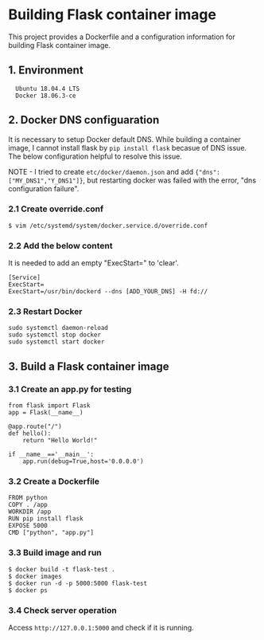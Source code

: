 # Building Flask container image
This project provides a Dockerfile and a configuration information for building Flask container image.

## 1. Environment
```
  Ubuntu 18.04.4 LTS
  Docker 18.06.3-ce
```
## 2. Docker DNS configuaration
It is necessary to setup Docker default DNS.
While building a container image, I cannot install flask by ```pip install flask``` becasue of DNS issue. 
The below configuration helpful to resolve this issue.

NOTE - I tried to create ```etc/docker/daemon.json``` and add ```{"dns":["MY_DNS1","Y_DNS1"]}```, but restarting docker was failed with the error, "dns configuration failure".

### 2.1 Create override.conf
```
$ vim /etc/systemd/system/docker.service.d/override.conf
```

### 2.2 Add the below content
It is needed to add an empty "ExecStart=" to 'clear'.
```
[Service]
ExecStart=
ExecStart=/usr/bin/dockerd --dns [ADD_YOUR_DNS] -H fd://
```

### 2.3 Restart Docker
```
sudo systemctl daemon-reload
sudo systemctl stop docker
sudo systemctl start docker

```

## 3. Build a Flask container image
### 3.1 Create an app.py for testing
```
from flask import Flask
app = Flask(__name__)

@app.route("/")
def hello():
    return "Hello World!"

if __name__=='__main__':
    app.run(debug=True,host='0.0.0.0')
```

### 3.2 Create a Dockerfile
```
FROM python
COPY . /app
WORKDIR /app
RUN pip install flask
EXPOSE 5000
CMD ["python", "app.py"]
```

### 3.3 Build image and run
```
$ docker build -t flask-test .
$ docker images
$ docker run -d -p 5000:5000 flask-test
$ docker ps
```

### 3.4 Check server operation
Access ```http://127.0.0.1:5000``` and check if it is running.
